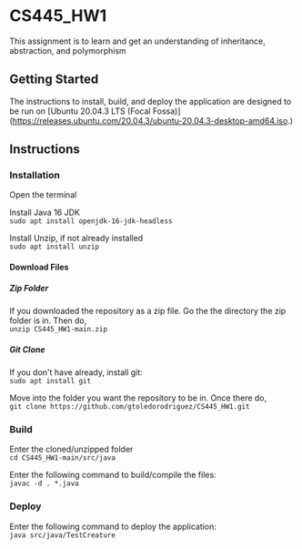 # CS445_HW1
This assignment is to learn and get an understanding of inheritance, abstraction, and polymorphism
## Getting Started
The instructions to install, build, and deploy the application are designed to be run on [Ubuntu 20.04.3 LTS (Focal Fossa)] (https://releases.ubuntu.com/20.04.3/ubuntu-20.04.3-desktop-amd64.iso.)

## Instructions
### Installation
Open the terminal

Install Java 16 JDK  
`sudo apt install openjdk-16-jdk-headless`

Install Unzip, if not already installed  
`sudo apt install unzip`
#### Download Files
##### Zip Folder
If you downloaded the repository as a zip file. Go the the directory the zip folder is in. 
Then do,  
`unzip CS445_HW1-main.zip`
##### Git Clone
If you don't have already, install git:  
`sudo apt install git`  

Move into the folder you want the repository to be in.
Once there do,  
`git clone https://github.com/gtoledorodriguez/CS445_HW1.git`

### Build
Enter the cloned/unzipped folder  
`cd CS445_HW1-main/src/java`

Enter the following command to build/compile the files:  
`javac -d . *.java`

### Deploy
Enter the following command to deploy the application:  
`java src/java/TestCreature`
